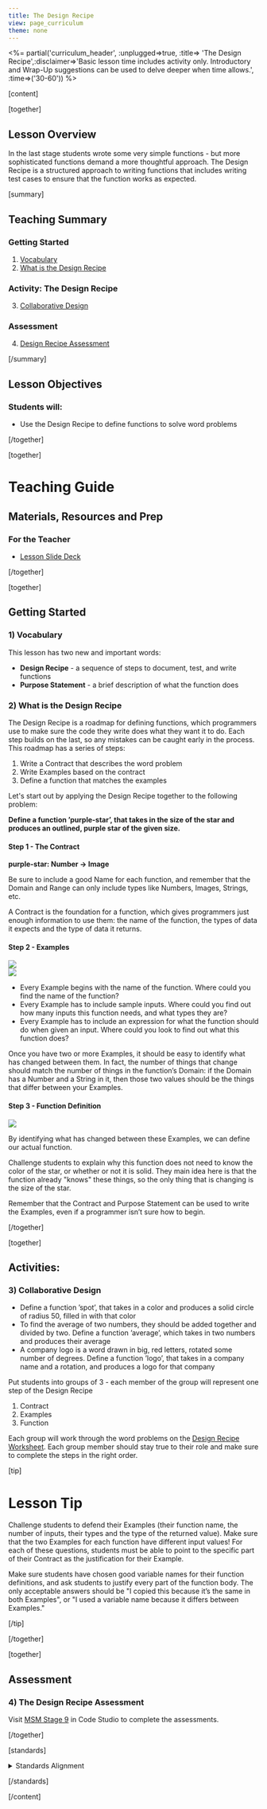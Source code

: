 ```yaml
---
title: The Design Recipe
view: page_curriculum
theme: none
---
```



<%= partial('curriculum_header', :unplugged=>true, :title=> 'The Design Recipe',:disclaimer=>'Basic lesson time includes activity only. Introductory and Wrap-Up suggestions can be used to delve deeper when time allows.', :time=>('30-60')) %>

[content]

[together]

## Lesson Overview
In the last stage students wrote some very simple functions - but more sophisticated functions demand a more thoughtful approach. The Design Recipe is a structured approach to writing functions that includes writing test cases to ensure that the function works as expected.

[summary]

## Teaching Summary
### **Getting Started**
 
1) [Vocabulary](#Vocab)<br/>
2) [What is the Design Recipe](#GetStarted)  

### **Activity: The Design Recipe**  

3) [Collaborative Design](#Activity1)   

### **Assessment**
4) [Design Recipe Assessment](#Assessment)

[/summary]

## Lesson Objectives 
### Students will:
- Use the Design Recipe to define functions to solve word problems

[/together]

[together]

# Teaching Guide

## Materials, Resources and Prep

### For the Teacher
- [Lesson Slide Deck](https://docs.google.com/a/code.org/presentation/d/1pKZEo764Rrr39fVnOJkjSFRRbqA_cq_vTCxP0dpbAy4)

[/together]

[together]

## Getting Started


### <a name="Vocab"></a> 1) Vocabulary
This lesson has two new and important words:<br/>

- **Design Recipe** - a sequence of steps to document, test, and write functions
- **Purpose Statement** - a brief description of what the function does

### <a name="GetStarted"></a> 2) What is the Design Recipe

The Design Recipe is a roadmap for defining functions, which programmers use to make sure the code they write does what they want it to do. Each step builds on the last, so any mistakes can be caught early in the process. This roadmap has a series of steps:

1. Write a Contract that describes the word problem
2. Write Examples based on the contract
3. Define a function that matches the examples

Let's start out by applying the Design Recipe together to the following problem:

**Define a function ’purple-star’, that takes in the size of the star and produces an outlined, purple star of the given size.**

#### Step 1 - The Contract

**purple-star: <span class="func-number">Number</span> -> <span class="func-image">Image</span>**

Be sure to include a good Name for each function, and remember that the Domain and Range can only include types like Numbers, Images, Strings, etc.

A Contract is the foundation for a function, which gives programmers just enough information to use them: the name of the function, the types of data it expects and the type of data it returns.

#### Step 2 - Examples

<img src="purpleStarEx1.png" style="max-width: 100%; max-height: 200px"/><br/>
<img src="purpleStarEx2.png" style="max-width: 100%; max-height: 200px"/><br/>

- Every Example begins with the name of the function. Where could you find the name of the function?
- Every Example has to include sample inputs. Where could you find out how many inputs this function needs, and what types they are?
- Every Example has to include an expression for what the function should do when given an input. Where could you look to find out what this function does?

Once you have two or more Examples, it should be easy to identify what has changed between them. In fact, the number of things that change should match the number of things in the function’s Domain: if the Domain has a Number and a String in it, then those two values should be the things that differ between your Examples.

#### Step 3 - Function Definition

<img src="purpleStarFunc.png" style="max-width: 100%; max-height: 200px"/><br/>

By identifying what has changed between these Examples, we can define our actual function.

Challenge students to explain why this function does not need to know the color of the star, or whether or not it is solid. They main idea here is that the function already "knows" these things, so the only thing that is changing is the size of the star.

Remember that the Contract and Purpose Statement can be used to write the Examples, even if a programmer isn’t sure how to begin.


[/together]

[together]

## Activities:
### <a name="Activity1"></a> 3) Collaborative Design


- Define a function ’spot’, that takes in a color and produces a solid circle of radius 50, filled in with that color
- To find the average of two numbers, they should be added together and divided by two. Define a function ’average’, which takes in two numbers and produces their average
- A company logo is a word drawn in big, red letters, rotated some number of degrees. Define a function ’logo’, that takes in a company name and a rotation, and produces a logo for that company

Put students into groups of 3 - each member of the group will represent one step of the Design Recipe

1. Contract
2. Examples
3. Function

Each group will work through the word problems on the [Design Recipe Worksheet](needadesignrecipeworksheet.pdf). Each group member should stay true to their role and make sure to complete the steps in the right order.

[tip]

# Lesson Tip

Challenge students to defend their Examples (their function name, the number of inputs, their types and the type of the returned value). Make sure that the two Examples for each function have different input values! For each of these questions, students must be able to point to the specific part of their Contract as the justification for their Example.

Make sure students have chosen good variable names for their function definitions, and ask students to justify every part of the function body. The only acceptable answers should be "I copied this because it’s the same in both Examples", or "I used a variable name because it differs between Examples."

[/tip]

[/together]

[together]

## Assessment 
### <a name="Assessment"></a>4) The Design Recipe Assessment

Visit [MSM Stage 9](http://studio.code.org/s/msm/stage/9/puzzle/1) in Code Studio to complete the assessments.

[/together]

[standards]

<details>
<summary>Standards Alignment</summary>

### Common Core Mathematical Practices
 
- 1. Make sense of problems and persevere in solving them.
- 2. Reason abstractly and quantitatively.
- 3. Construct viable arguments and critique the reasoning of others.
- 4. Model with mathematics.
- 5. Use appropriate tools strategically.
- 6. Attend to precision.
- 7. Look for and make use of structure.
- 8. Look for and express regularity in repeated reasoning.

### Common Core Math Standards

- 8.F.1-3: The student defines, evaluates, and compares functions.
- A-SSE.1-2: The student interprets the structure of expressions to solve problems in context.
- F-BF.3-4: The student builds new functions from existing functions.
- F-IF.1-3: The student uses function notation to describe, evaluate, and interpret functions in terms of domain and range.
- F-IF.4-6: The student interprets the behavior of functions that arise in applications in terms of the context.

</details>

[/standards]

[/content]

<link rel="stylesheet" type="text/css" href="../docs/morestyle.css"/>
